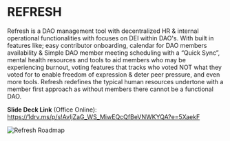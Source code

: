 # REFRESH
Refresh is a DAO management tool with decentralized HR & internal operational functionalities with focuses on DEI within DAO's. With built in features like; easy contributor onboarding, calendar for DAO members availability & Simple DAO member meeting scheduling with a “Quick Sync”, mental health resources and tools to aid members who may be experiencing burnout, voting features that tracks who voted NOT what they voted for to enable freedom of expression & deter peer pressure, and even more tools. Refresh redefines the typical human resources undertone with a member first approach as without members there cannot be a functional DAO.

**Slide Deck Link** (Office Online): https://1drv.ms/p/s!AvIjZaG_WS_MiwEQcQfBeVNWKYQA?e=5XaekF

![Refresh Roadmap](https://user-images.githubusercontent.com/93827142/158127918-a11e31cf-194d-4f61-afd4-d8d4d1a5b1fc.png)
